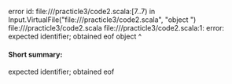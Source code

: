 error id: file://<WORKSPACE>/practicle3/code2.scala:[7..7) in Input.VirtualFile("file://<WORKSPACE>/practicle3/code2.scala", "object ")
file://<WORKSPACE>/practicle3/code2.scala
file://<WORKSPACE>/practicle3/code2.scala:1: error: expected identifier; obtained eof
object 
       ^
#### Short summary: 

expected identifier; obtained eof